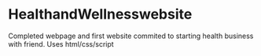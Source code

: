 # HealthandWellnesswebsite

Completed webpage and first website commited to starting health business with friend. Uses html/css/script
